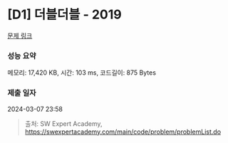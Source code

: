 # [D1] 더블더블 - 2019 

[문제 링크](https://swexpertacademy.com/main/code/problem/problemDetail.do?contestProbId=AV5QDEX6AqwDFAUq) 

### 성능 요약

메모리: 17,420 KB, 시간: 103 ms, 코드길이: 875 Bytes

### 제출 일자

2024-03-07 23:58



> 출처: SW Expert Academy, https://swexpertacademy.com/main/code/problem/problemList.do